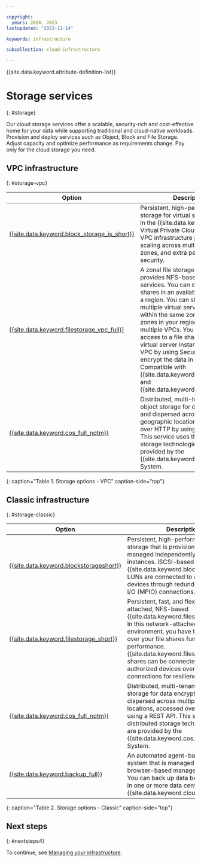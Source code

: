 ```yaml
---

copyright:
  years: 2020, 2023
lastupdated: "2023-11-14"

keywords: infrastructure

subcollection: cloud-infrastructure

---
```


{{site.data.keyword.attribute-definition-list}}

# Storage services
{: #storage}

Our cloud storage services offer a scalable, security-rich and cost-effective home for your data while supporting traditional and cloud-native workloads. Provision and deploy services such as Object, Block and File Storage. Adjust capacity and optimize performance as requirements change. Pay only for the cloud storage you need.

## VPC infrastructure
{: #storage-vpc}

| Option | Description |
|--------|---------------|
| [{{site.data.keyword.block_storage_is_short}}](/docs/vpc?topic=vpc-block-storage-about) | Persistent, high-performance data storage for virtual server instances in the {{site.data.keyword.cloud}} Virtual Private Cloud (VPC). The VPC infrastructure provides rapid scaling across multiple regions and zones, and extra performance and security.  |
| [{{site.data.keyword.filestorage_vpc_full}}](/docs/vpc?topic=vpc-file-storage-vpc-about) | A zonal file storage offering that provides NFS-based file storage services. You can create file shares in an availability zone within a region. You can share them with multiple virtual server instances within the same zone or other zones in your region, across multiple VPCs. You can also limit access to a file share to a specific virtual server instance within a VPC by using Security groups, and encrypt the data in transit. Compatible with  {{site.data.keyword.vsi_is_short}} and {{site.data.keyword.bm_is_short}}. |
| [{{site.data.keyword.cos_full_notm}}](/docs/cloud-object-storagetopic=cloud-object-storage-getting-started-cloud-object-storage) | Distributed, multi-tenant Cloud object storage for data encrypted and dispersed across multiple geographic locations, accessed over HTTP by using a REST API. This service uses the distributed storage technologies that are provided by the {{site.data.keyword.cos_full_notm}}  System. |
{: caption="Table 1. Storage options - VPC" caption-side="top"}

## Classic infrastructure
{: #storage-classic}

| Option | Description |
|--------|---------------|
| [{{site.data.keyword.blockstorageshort}}](/docs/BlockStorage?topic=BlockStorage-getting-started) | Persistent, high-performance iSCSI storage that is provisioned and managed independently of compute instances. iSCSI-based {{site.data.keyword.blockstorageshort}} LUNs are connected to authorized devices through redundant multi-path I/O (MPIO) connections. |
| [{{site.data.keyword.filestorage_short}}](/docs/FileStorage?topic=FileStorage-getting-started) | Persistent, fast, and flexible network-attached, NFS-based {{site.data.keyword.filestorage_short}}. In this network-attached storage (NAS) environment, you have total control over your file shares function and performance. {{site.data.keyword.filestorage_short}} shares can be connected to up to 64 authorized devices over routed TCP/IP connections for resiliency. |
| [{{site.data.keyword.cos_full_notm}}](/docs/cloud-object-storagetopic=cloud-object-storage-getting-started-cloud-object-storage) | Distributed, multi-tenant Cloud object storage for data encrypted and dispersed across multiple geographic locations, accessed over HTTP by using a REST API. This service uses the distributed storage technologies that are provided by the {{site.data.keyword.cos_full_notm}}  System. |
| [{{site.data.keyword.backup_full}}](/docs/Backup?topic=Backup-getting-started) | An automated agent-based backup system that is managed through a browser-based management utility. You can back up data between servers in one or more data centers on the {{site.data.keyword.cloud}} network. |
{: caption="Table 2. Storage options - Classic" caption-side="top"}

## Next steps
{: #nextsteps4}

To continue, see [Managing your infrastructure](/docs/cloud-infrastructure?topic=cloud-infrastructure-managing).

